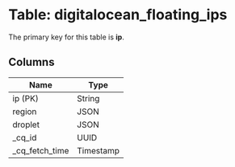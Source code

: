 # Table: digitalocean_floating_ips


The primary key for this table is **ip**.


## Columns
| Name          | Type          |
| ------------- | ------------- |
|ip (PK)|String|
|region|JSON|
|droplet|JSON|
|_cq_id|UUID|
|_cq_fetch_time|Timestamp|
